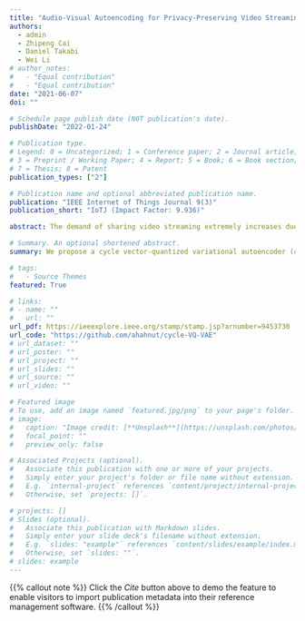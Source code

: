 ```yaml
---
title: "Audio-Visual Autoencoding for Privacy-Preserving Video Streaming"
authors:
  - admin
  - Zhipeng Cai
  - Daniel Takabi
  - Wei Li
# author_notes:
#   - "Equal contribution"
#   - "Equal contribution"
date: "2021-06-07"
doi: ""

# Schedule page publish date (NOT publication's date).
publishDate: "2022-01-24"

# Publication type.
# Legend: 0 = Uncategorized; 1 = Conference paper; 2 = Journal article;
# 3 = Preprint / Working Paper; 4 = Report; 5 = Book; 6 = Book section;
# 7 = Thesis; 8 = Patent
publication_types: ["2"]

# Publication name and optional abbreviated publication name.
publication: "IEEE Internet of Things Journal 9(3)"
publication_short: "IoTJ (Impact Factor: 9.936)"

abstract: The demand of sharing video streaming extremely increases due to the proliferation of Internet of Things (IoT) devices in recent years, and the explosive development of artificial intelligent (AI) detection techniques has made visual privacy protection more urgent and difficult than ever before. Although a number of approaches have been proposed, their essential drawbacks limit the effect of visual privacy protection in real applications. In this article, we propose a cycle vector-quantized variational autoencoder (cycle-VQ-VAE) framework to encode and decode the video with its extracted audio, which takes the advantage of multiple heterogeneous data sources in the video itself to protect individuals’ privacy. In our cycle-VQ-VAE framework, a fusion mechanism is designed to integrate the video and its extracted audio. Particularly, the extracted audio works as the random noise with a nonpatterned distribution, which outperforms the noise that follows a patterned distribution for hiding visual information in the video. Under this framework, we design two models, including the frame-to-frame (F2F) model and video-to-video (V2V) model, to obtain privacy-preserving video streaming. In F2F, the video is processed as a sequence of frames; while, in V2V, the relations between frames are utilized to deal with the video, greatly improving the performance of privacy pro- tection, video compression, and video reconstruction. Moreover, the video streaming is compressed in our encoding process, which can resist side-channel inference attack during video transmission and reduce video transmission time. Through the real-data exper- iments, we validate the superiority of our models (F2F and V2V) over the existing methods in visual privacy protection, visual quality preservation, and video transmission efficiency.

# Summary. An optional shortened abstract.
summary: We propose a cycle vector-quantized variational autoencoder (cycle-VQ-VAE) framework to encode and decode the video with its extracted audio, which takes the advantage of multiple heterogeneous data sources in the video itself to protect individuals’ privacy.

# tags:
#   - Source Themes
featured: True

# links:
# - name: ""
#   url: ""
url_pdf: https://ieeexplore.ieee.org/stamp/stamp.jsp?arnumber=9453730
url_code: "https://github.com/ahahnut/cycle-VQ-VAE"
# url_dataset: ""
# url_poster: ""
# url_project: ""
# url_slides: ""
# url_source: ""
# url_video: ""

# Featured image
# To use, add an image named `featured.jpg/png` to your page's folder.
# image:
#   caption: "Image credit: [**Unsplash**](https://unsplash.com/photos/jdD8gXaTZsc)"
#   focal_point: ""
#   preview_only: false

# Associated Projects (optional).
#   Associate this publication with one or more of your projects.
#   Simply enter your project's folder or file name without extension.
#   E.g. `internal-project` references `content/project/internal-project/index.md`.
#   Otherwise, set `projects: []`.

# projects: []
# Slides (optional).
#   Associate this publication with Markdown slides.
#   Simply enter your slide deck's filename without extension.
#   E.g. `slides: "example"` references `content/slides/example/index.md`.
#   Otherwise, set `slides: ""`.
# slides: example
---
```


{{% callout note %}}
Click the _Cite_ button above to demo the feature to enable visitors to import publication metadata into their reference management software.
{{% /callout %}}

<!-- {{% callout note %}}
Create your slides in Markdown - click the _Slides_ button to check out the example.
{{% /callout %}}

Supplementary notes can be added here, including [code, math, and images](https://wowchemy.com/docs/writing-markdown-latex/). -->
